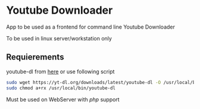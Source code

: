 # Youtube Downloader

App to be used as a frontend for command line Youtube Downloader

To be used in linux server/workstation only

## Requierements

youtube-dl from [here](https://github.com/ytdl-org/youtube-dl) or use following script

```bash
sudo wget https://yt-dl.org/downloads/latest/youtube-dl -O /usr/local/bin/youtube-dl
sudo chmod a+rx /usr/local/bin/youtube-dl
```

Must be used on WebServer with _php_ support
